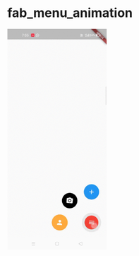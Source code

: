 # fab_menu_animation
<img src="img&vid/screen_record.gif" title="liquid in flask loader" height="500px"/>
